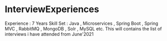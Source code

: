# InterviewExperiences

Experience : 7 Years
Skill Set : Java , Microservices , Spring Boot , Spring MVC , RabbitMQ , MongoDB , Solr , MySQL etc.
This will contains the list of interviews i have attended from June'2021
